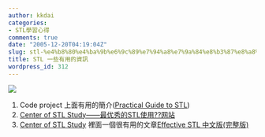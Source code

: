 ```yaml
---
author: kkdai
categories:
- STL學習心得
comments: true
date: "2005-12-20T04:19:04Z"
slug: stl-%e4%b8%80%e4%ba%9b%e6%9c%89%e7%94%a8%e7%9a%84%e8%b3%87%e8%a8%8a
title: STL 一些有用的資訊
wordpress_id: 312
---
```


![](http://www.codeproject.com/vcpp/stl/PracticalGuideStl/PRACTSTL.GIF)

  1. Code project 上面有用的簡介([Practical Guide to STL](http://www.codeproject.com/vcpp/stl/PracticalGuideStl.asp))
  2. [Center of STL Study——最优秀的STL使用??网站 ](http://stl.winterxy.com/)
  3. [Center of STL Study](http://stl.winterxy.com/) 裡面一個很有用的文章[Effective STL 中文版(完整版)](http://stl.winterxy.com/html/000030.html)
